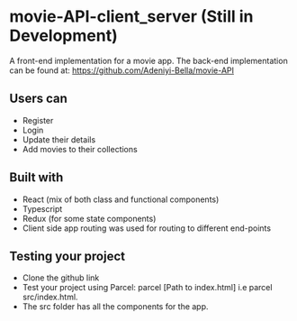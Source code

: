 # movie-API-client_server (Still in Development)
A front-end implementation for a movie app. The back-end implementation can be found at: https://github.com/Adeniyi-Bella/movie-API

## Users can
- Register
- Login
- Update their details
- Add movies to their collections

## Built with
- React (mix of both class and functional components)
- Typescript
- Redux (for some state components)
- Client side app routing was used for routing to different end-points


## Testing your project
- Clone the github link
- Test your project using Parcel: parcel [Path to index.html] i.e parcel src/index.html.
- The src folder has all the components for the app.
